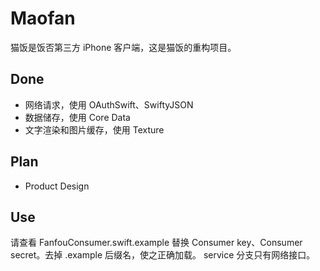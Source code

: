 # Maofan

猫饭是饭否第三方 iPhone 客户端，这是猫饭的重构项目。

## Done

- 网络请求，使用 OAuthSwift、SwiftyJSON
- 数据储存，使用 Core Data
- 文字渲染和图片缓存，使用 Texture

## Plan

- Product Design

## Use

请查看 FanfouConsumer.swift.example 替换 Consumer key、Consumer secret。去掉 .example 后缀名，使之正确加载。
service 分支只有网络接口。
